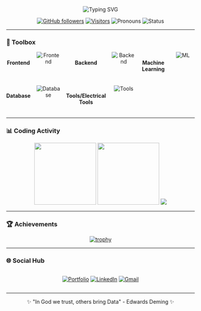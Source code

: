 <div align="center">
  
<!-- Animated typing text -->
<img src="https://readme-typing-svg.demolab.com?font=Fira+Code&weight=600&size=30&duration=3000&pause=1000&color=FF69B4&center=true&vCenter=true&width=600&height=80&lines=Hi+there+%F0%9F%91%8B%2C+I'm+Kaybhee;Entry+Backend+developer+, sometimes+I+REACT+(REACT+NATIVE)+%F0%9F%92%BB;A+Tech+Enthusiast+At+Heart+%F0%9F%A4%97;From+Nigeria+" alt="Typing SVG" />

<!-- Profile Metrics -->
[![GitHub followers](https://img.shields.io/github/followers/Kaybhee?logo=github&style=flat-square&color=FF69B4&labelColor=0D1117)](https://github.com/Kaybhee)
[![Visitors](https://komarev.com/ghpvc/?username=Kaybhee&color=FF69B4&style=flat-square)](https://github.com/Kaybhee)
![Pronouns](https://img.shields.io/badge/Pronouns-He/Him-FF69B4?style=flat-square)
![Status](https://img.shields.io/badge/Status-Coding%20%F0%9F%92%BB-FF69B4?style=flat-square)

</div>

---

### 🧰 Toolbox

<div align="center" style="display: grid; grid-template-columns: repeat(6, 1fr); gap: 1rem; justify-items: center;">

#### **Frontend**
<img src="https://skillicons.dev/icons?i=html,css,javascript,markdown" alt="Frontend" title="Frontend" />

#### **Backend**
<img src="https://skillicons.dev/icons?i=nodejs,expressjs " alt="Backend" title="Backend" />

#### **Machine Learning**
<img src = "https://skillicons.dev/icons?i=python,sklearn,tensorflow" alt= "ML" title = "Machine Learning"/>

#### **Database**
<img src="https://skillicons.dev/icons?i=PostgreSQL,firebase,mongodb" alt="Database" title="Database" />

#### **Tools/Electrical Tools**
<img src="https://skillicons.dev/icons?i=git,github,anaconda,postman,vscode,Arduino,Azure" alt="Tools" title="Tools" />

</div>

---

### 📊 Coding Activity

<div align="center">

<!-- GitHub Stats -->
<img height="165em" src="https://github-readme-stats.vercel.app/api?username=Kaybhee&show_icons=true&theme=radical&hide_border=true&bg_color=0D1117&include_all_commits=true"/>
<img height="165em" src="https://github-readme-stats.vercel.app/api/top-langs/?username=Kaybhee&layout=compact&theme=radical&hide_border=true&bg_color=0D1117"/>
  
<!-- Streak Stats -->
<img src="https://streak-stats.demolab.com?user=Kaybhee&theme=radical&hide_border=true&background=0D1117"/>

</div>

---

### 🏆 Achievements

<div align="center">

[![trophy](https://github-profile-trophy.vercel.app/?username=Kaybhee&theme=radical&row=2&column=4&margin-w=15&margin-h=15)](https://github.com/ryo-ma/github-profile-trophy)

</div>

---

### 🌐 Social Hub

<div align="center" style="display: flex; gap: 1rem; justify-content: center; flex-wrap: wrap;">

[![Portfolio](https://img.shields.io/badge/Portfolio-FF69B4?style=for-the-badge&logo=google-chrome&logoColor=white)](https://kaybhee.github.io/AbdulKabir.github.io/)
[![LinkedIn](https://img.shields.io/badge/LinkedIn-0077B5?style=for-the-badge&logo=linkedin&logoColor=white)](https://linkedin.com/in/kaybee7)
[![Gmail](https://img.shields.io/badge/Gmail-D14836?style=for-the-badge&logo=gmail&logoColor=white)](mailto:abdulkabirbadru@gmail.com)

</div>

---

<div align="center">
  
✨ "In God we trust, others bring Data" - Edwards Deming ✨

</div>
